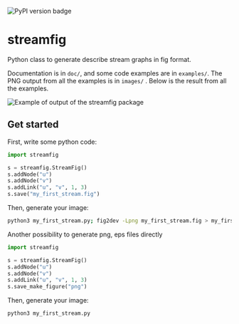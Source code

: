 ![PyPI version badge](https://img.shields.io/pypi/v/streamfig)

# streamfig
Python class to generate describe stream graphs in fig format.

Documentation is in `doc/`, and some code examples are in `examples/`. The PNG output from all the examples is in `images/` . Below is the result from all the examples.

![Example of output of the streamfig package](./images/ex-ref-1.png)

## Get started 

First, write some python code:

```python
import streamfig

s = streamfig.StreamFig()
s.addNode("u")
s.addNode("v")
s.addLink("u", "v", 1, 3)
s.save("my_first_stream.fig")
```
Then, generate your image:

```zsh
python3 my_first_stream.py; fig2dev -Lpng my_first_stream.fig > my_first_stream.png
```

Another possibility to generate png, eps files directly
```python
import streamfig

s = streamfig.StreamFig()
s.addNode("u")
s.addNode("v")
s.addLink("u", "v", 1, 3)
s.save_make_figure("png")
```
Then, generate your image:

```zsh
python3 my_first_stream.py
```
